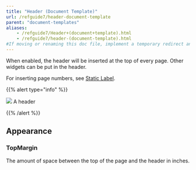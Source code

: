 ```yaml
---
title: "Header (Document Template)"
url: /refguide7/header-document-template
parent: "document-templates"
aliases:
    - /refguide7/Header+(document+template).html
    - /refguide7/header-(document-template).html
#If moving or renaming this doc file, implement a temporary redirect and let the respective team know they should update the URL in the product. See Mapping to Products for more details.
---
```



When enabled, the header will be inserted at the top of every page. Other widgets can be put in the header.

For inserting page numbers, see [Static Label](static-label-document-template).

{{% alert type="info" %}}

![](/attachments/refguide7/desktop-modeler/document-templates/header-document-template/918236.png)
A header

{{% /alert %}}

## Appearance

### TopMargin

The amount of space between the top of the page and the header in inches.
